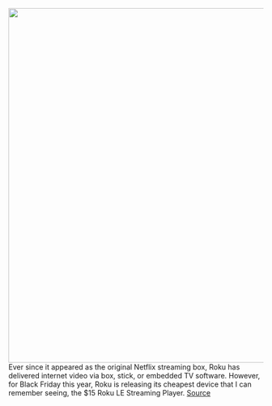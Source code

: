 <img src='https://cdn.vox-cdn.com/thumbor/6_pUp55rN0BZO-Y-ku3LlaBnNCw=/0x0:1500x882/1200x800/filters:focal(630x321:870x561)/cdn.vox-cdn.com/uploads/chorus_image/image/70188294/Roku_LE.0.jpg' width='700px' /><br/>
Ever since it appeared as the original Netflix streaming box, Roku has delivered internet video via box, stick, or embedded TV software. However, for Black Friday this year, Roku is releasing its cheapest device that I can remember seeing, the $15 Roku LE Streaming Player.
<a href='https://www.theverge.com/2021/11/24/22786245/roku-le-walmart-black-friday-deal'> Source <a/>